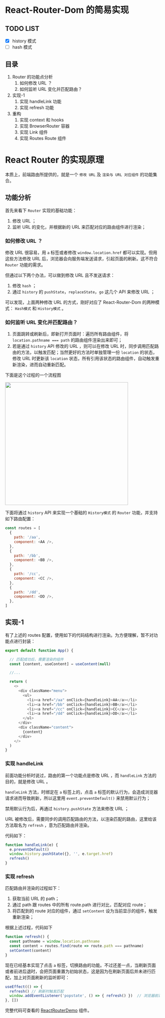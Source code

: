 # React-Router-Dom 的简易实现

## TODO LIST
- [x] history 模式
- [ ] hash 模式

## 目录
1. Router 的功能点分析
    1. 如何修改 URL ？
    2. 如何监听 URL 变化并匹配路由？
2. 实现-1
    1. 实现 handleLink 功能
    2. 实现 refresh 功能
3. 重构
    1. 实现 context 和 hooks
    2. 实现 BrowserRouter 容器
    3. 实现 Link 组件
    4. 实现 Routes Route 组件

# React Router 的实现原理

本质上，前端路由所提供的，就是一个 `修改 URL` 及 `渲染与 URL 对应组件` 的功能集合。

## 功能分析

首先来看下 `Router` 实现的基础功能：
1. 修改 URL ；
2. 监听 URL 的变化，并根据新的 URL 来匹配对应的路由组件进行渲染；

### 如何修改 URL ？
修改 URL 很容易，用 `a` 标签或者修改 `window.location.href` 都可以实现。但用这些方法修改 URL 后，浏览器会向服务端发送请求，引起页面的刷新。这不符合 `Router` 功能的需求。

但通过以下两个办法，可以做到修改 URL 且不发送请求：
1. 修改 `hash` ；
2. 通过 `history` 的 `pushState`，`replaceState`，`go` 这几个 API 来修改 URL ；

可以发现，上面两种修改 URL 的方式，刚好对应了 React-Router-Dom 的两种模式： `Hash模式` 和 `History模式` 。

### 如何监听 URL 变化并匹配路由？
1. 页面跳转或刷新后，即新打开页面时：遍历所有路由组件，将 `location.pathname === path` 的路由组件渲染出来即可；
2. 若是通过 `history` API 修改的 URL ，则可以在修改 URL 时，同步调用匹配路由的方法，以触发匹配；当然更好的方法时单独管理一份 `location` 的状态，修改 URL 时更新该 `location` 状态，所有引用该状态的路由组件，自动触发重新渲染，进而自动重新匹配。

下面是这个过程的一个流程图

<img src="https://cdn.jsdelivr.net/gh/SikyChen/figure-bed@master/images/simple_react_router_process.png" width="400">


下面将通过 `history` API 来实现一个基础的 `History模式` 的 `Router` 功能，并支持如下路由配置：

``` javascript
const routes = [
  {
    path: '/aa',
    component: <AA />,
  },
  {
    path: '/bb',
    component: <BB />,
  },
  {
    path: '/cc',
    component: <CC />,
  },
  {
    path: '/dd',
    component: <DD />,
  },
]
```

## 实现-1

有了上述的 routes 配置，使用如下的代码结构进行渲染。为方便理解，暂不对功能点进行封装：

``` javascript
export default function App() {

  // 匹配成功后，需要渲染的组件
  const [content, useContent] = useContent(null)

  //...

  return (
    <>
      <div className="menu">
        <ul>
          <li><a href="/aa" onClick={handleLink}>AA</a></li>
          <li><a href="/bb" onClick={handleLink}>BB</a></li>
          <li><a href="/cc" onClick={handleLink}>CC</a></li>
          <li><a href="/dd" onClick={handleLink}>DD</a></li>
        </ul>
      </div>
      <div className="content">
        {content}
      </div>
    </>
  )
}
```

### 实现 handleLink

前面功能分析时说过，路由的第一个功能点是修改 URL ，而 `handleLink` 方法的目的，就是修改 URL 。

`handleLink` 方法，时绑定在 `a` 标签上的，点击 `a` 标签的默认行为，会造成浏览器请求进而导致刷新，所以这里用 `event.preventDefault()` 来禁用默认行为；

禁用默认行为后，再通过 `history.pushState` 方法来修改 URL ；

URL 被修改后，需要同步的调用匹配路由的方法，以渲染匹配的路由，这里给该方法取名为 `refresh` ，意为匹配路由并渲染。

代码如下：

``` javascript
function handleLink(e) {
  e.preventDefault()
  window.history.pushState({}, '', e.target.href)
  refresh()
}
```

### 实现 refresh

匹配路由并渲染的过程如下：
1. 获取当前 URL 的 path；
2. 通过 path 跟 routes 中的所有 route.path 进行对比，匹配对应 route；
3. 将匹配到的 route 对应的组件，通过 `setContent` 设为当前显示的组件，触发重新渲染；

根据上述过程，代码如下

``` javascript
function refresh() {
  const pathname = window.location.pathname
  const content = routes.find(route => route.path === pathname)
  setContent(content)
}
```

现在已经基本实现了点击 `a` 标签，切换路由的功能。不过还差一点，当刷新页面或者前进后退时，会把页面重置为初始状态，这是因为在刷新页面后并未进行匹配，加上对页面刷新的监听即可：

``` javascript
useEffect(() => {
  refresh() // 刷新时触发匹配
  window.addEventListener('popstate', () => { refresh() })  // 浏览器前进后退时触发匹配
}, [])
```

完整代码可查看的 [ReactRouterDemo](https://github.com/SikyChen/simple-react-router/blob/main/src/ReactRouterDemo/index.jsx) 组件。
